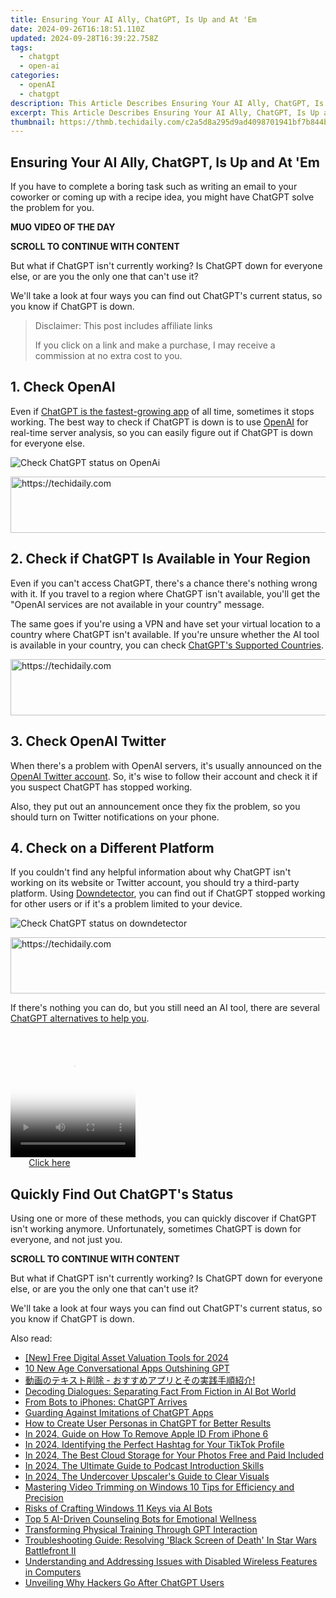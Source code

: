 ```yaml
---
title: Ensuring Your AI Ally, ChatGPT, Is Up and At 'Em
date: 2024-09-26T16:18:51.110Z
updated: 2024-09-28T16:39:22.758Z
tags:
  - chatgpt
  - open-ai
categories:
  - openAI
  - chatgpt
description: This Article Describes Ensuring Your AI Ally, ChatGPT, Is Up and At 'Em
excerpt: This Article Describes Ensuring Your AI Ally, ChatGPT, Is Up and At 'Em
thumbnail: https://thmb.techidaily.com/c2a5d8a295d9ad4098701941bf7b844bb3d03e72bb938f97ddf7a9d42ff93268.jpg
---
```


## Ensuring Your AI Ally, ChatGPT, Is Up and At 'Em

 If you have to complete a boring task such as writing an email to your coworker or coming up with a recipe idea, you might have ChatGPT solve the problem for you.

**MUO VIDEO OF THE DAY**

**SCROLL TO CONTINUE WITH CONTENT**

 But what if ChatGPT isn't currently working? Is ChatGPT down for everyone else, or are you the only one that can't use it?

 We'll take a look at four ways you can find out ChatGPT's current status, so you know if ChatGPT is down.

>  Disclaimer: This post includes affiliate links
>
>  If you click on a link and make a purchase, I may receive a commission at no extra cost to you.
>

## 1\. Check OpenAI

 Even if [ChatGPT is the fastest-growing app](https://www.makeuseof.com/how-chatgpt-became-fastest-growing-app/) of all time, sometimes it stops working. The best way to check if ChatGPT is down is to use [OpenAI](https://status.openai.com/) for real-time server analysis, so you can easily figure out if ChatGPT is down for everyone else.

![Check ChatGPT status on OpenAi](https://static1.makeuseofimages.com/wordpress/wp-content/uploads/2023/03/openai-status-1.jpg)

<!-- affiliate ads begin -->
<a href="https://appsumo.8odi.net/c/5597632/2100534/7443" target="_top" id="2100534">
  <img src="//a.impactradius-go.com/display-ad/7443-2100534" border="0" alt="https://techidaily.com" width="728" height="90"/>
</a>
<img height="0" width="0" src="https://appsumo.8odi.net/i/5597632/2100534/7443" style="position:absolute;visibility:hidden;" border="0" />
<!-- affiliate ads end -->

## 2\. Check if ChatGPT Is Available in Your Region

 Even if you can't access ChatGPT, there's a chance there's nothing wrong with it. If you travel to a region where ChatGPT isn't available, you'll get the "OpenAI services are not available in your country" message.

 The same goes if you're using a VPN and have set your virtual location to a country where ChatGPT isn't available. If you're unsure whether the AI tool is available in your country, you can check [ChatGPT's Supported Countries](https://platform.openai.com/docs/supported-countries).

<!-- affiliate ads begin -->
<a href="https://unicoeye.pxf.io/c/5597632/2134240/18498" target="_top" id="2134240">
  <img src="//a.impactradius-go.com/display-ad/18498-2134240" border="0" alt="https://techidaily.com" width="540" height="90"/>
</a>
<img height="0" width="0" src="https://unicoeye.pxf.io/i/5597632/2134240/18498" style="position:absolute;visibility:hidden;" border="0" />
<!-- affiliate ads end -->

## 3\. Check OpenAI Twitter

 When there's a problem with OpenAI servers, it's usually announced on the [OpenAI Twitter account](https://twitter.com/OpenAI). So, it's wise to follow their account and check it if you suspect ChatGPT has stopped working.

 Also, they put out an announcement once they fix the problem, so you should turn on Twitter notifications on your phone.

## 4\. Check on a Different Platform

 If you couldn't find any helpful information about why ChatGPT isn't working on its website or Twitter account, you should try a third-party platform. Using [Downdetector](https://downdetector.com/status/openai/), you can find out if ChatGPT stopped working for other users or if it's a problem limited to your device.

![Check ChatGPT status on downdetector](https://static1.makeuseofimages.com/wordpress/wp-content/uploads/2023/03/downdetector-1-1.jpg)

<!-- affiliate ads begin -->
<a href="https://appsumo.8odi.net/c/5597632/2105877/7443" target="_top" id="2105877">
  <img src="//a.impactradius-go.com/display-ad/7443-2105877" border="0" alt="https://techidaily.com" width="728" height="90"/>
</a>
<img height="0" width="0" src="https://appsumo.8odi.net/i/5597632/2105877/7443" style="position:absolute;visibility:hidden;" border="0" />
<!-- affiliate ads end -->

 If there's nothing you can do, but you still need an AI tool, there are several [ChatGPT alternatives to help you](https://www.makeuseof.com/best-alternatives-chatgpt/).

<!-- affiliate ads begin -->
<span id="1304648">
					<video width="200" height="200" style="cursor:pointer"
           poster="//a.impactradius-go.com/display-clicktoplayimage/1304648.png"
           onclick="if(!this.playClicked){this.play();this.setAttribute('controls',true);this.playClicked=true;}">
	   <source src="//a.impactradius-go.com/display-ad/15852-1304648">
	   <img src="//a.impactradius-go.com/display-clicktoplayimage/1304648.png" style="border: none; height: 100%; width: 100%; object-fit: contain">
	</video>
	<div style="width:125px;text-align:center"><a href="javascript:window.open(decodeURIComponent('https%3A%2F%2Fthefitville.pxf.io%2Fc%2F5597632%2F1304648%2F15852'), '_blank');void(0);">Click here</a></div>
</span>
<img height="0" width="0" src="https://imp.pxf.io/i/5597632/1304648/15852" style="position:absolute;visibility:hidden;" border="0" />
<!-- affiliate ads end -->

## Quickly Find Out ChatGPT's Status

 Using one or more of these methods, you can quickly discover if ChatGPT isn't working anymore. Unfortunately, sometimes ChatGPT is down for everyone, and not just you.

**SCROLL TO CONTINUE WITH CONTENT**

 But what if ChatGPT isn't currently working? Is ChatGPT down for everyone else, or are you the only one that can't use it?

 We'll take a look at four ways you can find out ChatGPT's current status, so you know if ChatGPT is down.

<ins class="adsbygoogle"
     style="display:block"
     data-ad-format="autorelaxed"
     data-ad-client="ca-pub-7571918770474297"
     data-ad-slot="1223367746"></ins>

<ins class="adsbygoogle"
     style="display:block"
     data-ad-client="ca-pub-7571918770474297"
     data-ad-slot="8358498916"
     data-ad-format="auto"
     data-full-width-responsive="true"></ins>

<span class="atpl-alsoreadstyle">Also read:</span>
<div><ul>
<li><a href="https://eaxpv-info.techidaily.com/new-free-digital-asset-valuation-tools-for-2024/"><u>[New] Free Digital Asset Valuation Tools for 2024</u></a></li>
<li><a href="https://tech-savvy.techidaily.com/10-new-age-conversational-apps-outshining-gpt/"><u>10 New Age Conversational Apps Outshining GPT</u></a></li>
<li><a href="https://some-approaches.techidaily.com/5yuv55s744gu44og44kt44k544oi5ymk6zmkic0g44gk44gz44gz44kb44ki44ox44oq44go44gd44gu5a6f6le15oml6acg57s55luliq/"><u>動画のテキスト削除 - おすすめアプリとその実践手順紹介!</u></a></li>
<li><a href="https://tech-savvy.techidaily.com/decoding-dialogues-separating-fact-from-fiction-in-ai-bot-world/"><u>Decoding Dialogues: Separating Fact From Fiction in AI Bot World</u></a></li>
<li><a href="https://tech-savvy.techidaily.com/1721423078139-from-bots-to-iphones-chatgpt-arrives/"><u>From Bots to iPhones: ChatGPT Arrives</u></a></li>
<li><a href="https://tech-savvy.techidaily.com/guarding-against-imitations-of-chatgpt-apps/"><u>Guarding Against Imitations of ChatGPT Apps</u></a></li>
<li><a href="https://tech-savvy.techidaily.com/how-to-create-user-personas-in-chatgpt-for-better-results/"><u>How to Create User Personas in ChatGPT for Better Results</u></a></li>
<li><a href="https://apple-account.techidaily.com/in-2024-guide-on-how-to-remove-apple-id-from-iphone-6-by-drfone-ios/"><u>In 2024, Guide on How To Remove Apple ID From iPhone 6</u></a></li>
<li><a href="https://tiktok-video-recordings.techidaily.com/in-2024-identifying-the-perfect-hashtag-for-your-tiktok-profile/"><u>In 2024, Identifying the Perfect Hashtag for Your TikTok Profile</u></a></li>
<li><a href="https://extra-lessons.techidaily.com/in-2024-the-best-cloud-storage-for-your-photos-free-and-paid-included/"><u>In 2024, The Best Cloud Storage for Your Photos Free and Paid Included</u></a></li>
<li><a href="https://some-skills.techidaily.com/in-2024-the-ultimate-guide-to-podcast-introduction-skills/"><u>In 2024, The Ultimate Guide to Podcast Introduction Skills</u></a></li>
<li><a href="https://fox-hovers.techidaily.com/in-2024-the-undercover-upscalers-guide-to-clear-visuals/"><u>In 2024, The Undercover Upscaler's Guide to Clear Visuals</u></a></li>
<li><a href="https://extra-information.techidaily.com/mastering-video-trimming-on-windows-10-tips-for-efficiency-and-precision/"><u>Mastering Video Trimming on Windows 10 Tips for Efficiency and Precision</u></a></li>
<li><a href="https://tech-savvy.techidaily.com/risks-of-crafting-windows-11-keys-via-ai-bots/"><u>Risks of Crafting Windows 11 Keys via AI Bots</u></a></li>
<li><a href="https://tech-savvy.techidaily.com/top-5-ai-driven-counseling-bots-for-emotional-wellness/"><u>Top 5 AI-Driven Counseling Bots for Emotional Wellness</u></a></li>
<li><a href="https://tech-savvy.techidaily.com/transforming-physical-training-through-gpt-interaction/"><u>Transforming Physical Training Through GPT Interaction</u></a></li>
<li><a href="https://win-solutions.techidaily.com/troubleshooting-guide-resolving-black-screen-of-death-in-star-wars-battlefront-ii/"><u>Troubleshooting Guide: Resolving 'Black Screen of Death' In Star Wars Battlefront II</u></a></li>
<li><a href="https://win-howtos.techidaily.com/understanding-and-addressing-issues-with-disabled-wireless-features-in-computers/"><u>Understanding and Addressing Issues with Disabled Wireless Features in Computers</u></a></li>
<li><a href="https://tech-savvy.techidaily.com/unveiling-why-hackers-go-after-chatgpt-users/"><u>Unveiling Why Hackers Go After ChatGPT Users</u></a></li>
</ul></div>

